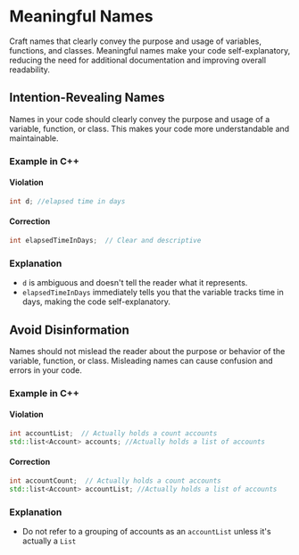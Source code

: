 # Meaningful Names

Craft names that clearly convey the purpose and usage of variables, functions, and classes. Meaningful names make your code self-explanatory, reducing the need for additional documentation and improving overall readability.

## Intention-Revealing Names

Names in your code should clearly convey the purpose and usage of a variable, function, or class. This makes your code more understandable and maintainable.

### Example in C++

#### Violation

```cpp
int d; //elapsed time in days
```

#### Correction

```cpp
int elapsedTimeInDays;  // Clear and descriptive
```

### Explanation

- `d` is ambiguous and doesn't tell the reader what it represents.
- `elapsedTimeInDays` immediately tells you that the variable tracks time in days, making the code self-explanatory.

## Avoid Disinformation

Names should not mislead the reader about the purpose or behavior of the variable, function, or class. Misleading names can cause confusion and errors in your code.

### Example in C++

#### Violation

```cpp
int accountList;  // Actually holds a count accounts
std::list<Account> accounts; //Actually holds a list of accounts
```

#### Correction

```cpp
int accountCount;  // Actually holds a count accounts
std::list<Account> accountList; //Actually holds a list of accounts
```

### Explanation

- Do not refer to a grouping of accounts as an `accountList` unless it's actually a `List`
